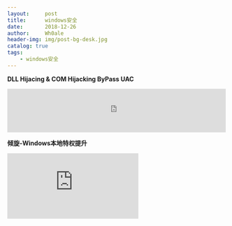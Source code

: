 ```yaml
---
layout:     post
title:      windows安全
date:       2018-12-26
author:     Wh0ale
header-img: img/post-bg-desk.jpg
catalog: true
tags:
    - windows安全
---
```


**DLL Hijacing & COM Hijacking ByPass UAC**

<iframe src="http://docs.google.com/gview?url=https://github.com/Wh0ale/Wh0ale.github.io/blob/master/pdf/windows安全/DLL Hijacing & COM Hijacking ByPass UAC.pdf" style="width:500px; height:100px;" frameborder="0"></iframe>



**倾旋-Windows本地特权提升**

<iframe src="http://docs.google.com/gview?url=https://github.com/Wh0ale/Wh0ale.github.io/blob/master/pdf/windows安全/倾旋-Windows本地特权提升.pdf;" frameborder="0"></iframe>

<object type="application/pdf" data="pdf/windows安全/倾旋-Windows本地特权提升.pdf"
           id="review" style="width:800px;  height:750px; margin-top:45px;  margin-left:500px" >
</object>
